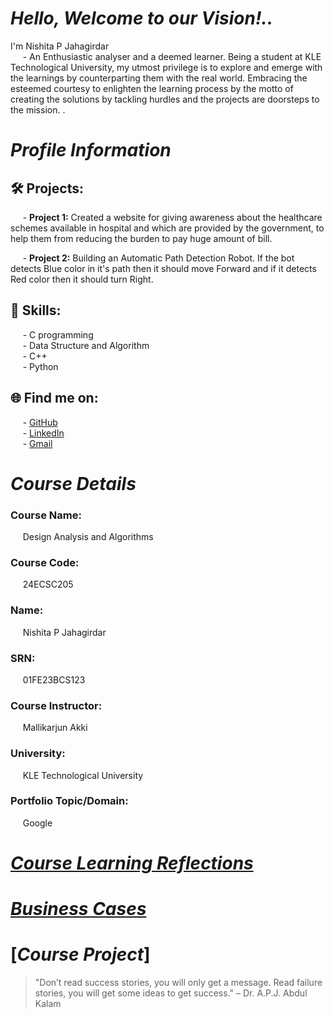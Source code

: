 # *Hello, Welcome to our Vision!..*
I'm Nishita P Jahagirdar   
&nbsp;&nbsp;&nbsp;&nbsp; - An Enthusiastic analyser and a deemed learner. Being a student at KLE Technological University, my utmost privilege is to explore and emerge with the learnings by counterparting them with the real world. Embracing the esteemed courtesy to enlighten the learning process by the motto of creating the solutions by tackling hurdles and the projects are doorsteps to the mission. .

# *Profile Information*

## 🛠 Projects:
&nbsp;&nbsp;&nbsp;&nbsp; - **Project 1:** Created a website for giving awareness about the healthcare schemes available in hospital and which are provided by the government, to help them from reducing the burden to pay huge amount of bill.  

&nbsp;&nbsp;&nbsp;&nbsp; - **Project 2:** Building an Automatic Path Detection Robot. If the bot detects Blue color in it's path then it should move Forward and if it detects Red color then it should turn Right.

## 🚀 Skills:
&nbsp;&nbsp;&nbsp;&nbsp; - C programming  
&nbsp;&nbsp;&nbsp;&nbsp; - Data Structure and Algorithm   
&nbsp;&nbsp;&nbsp;&nbsp; - C++  
&nbsp;&nbsp;&nbsp;&nbsp; - Python

## 🌐 Find me on:
&nbsp;&nbsp;&nbsp;&nbsp; - [GitHub](https://github.com/Nishita-Jahagirdar)  
&nbsp;&nbsp;&nbsp;&nbsp; - [LinkedIn](https://www.linkedin.com/in/nishita-jahagirdar?utm_source=share&utm_campaign=share_via&utm_content=profile&utm_medium=android_app)  
&nbsp;&nbsp;&nbsp;&nbsp; - [Gmail](01fe23bcs123@kletech.ac.in)  

# *Course Details*

### Course Name:
&nbsp;&nbsp;&nbsp;&nbsp; Design Analysis and Algorithms
### Course Code: 
&nbsp;&nbsp;&nbsp;&nbsp; 24ECSC205
### Name: 
&nbsp;&nbsp;&nbsp;&nbsp; Nishita P Jahagirdar  
###  SRN:
&nbsp;&nbsp;&nbsp;&nbsp; 01FE23BCS123  
### Course Instructor:
&nbsp;&nbsp;&nbsp;&nbsp; Mallikarjun Akki
### University: 
&nbsp;&nbsp;&nbsp;&nbsp; KLE Technological University  
### Portfolio Topic/Domain:
&nbsp;&nbsp;&nbsp;&nbsp; Google

# [*Course Learning Reflections*](Course.md)

# [*Business Cases*](cases.md)

# [*Course Project*]

> "Don’t read success stories, you will only get a message. Read failure stories, you will get some ideas to get success." – Dr. A.P.J. Abdul Kalam
